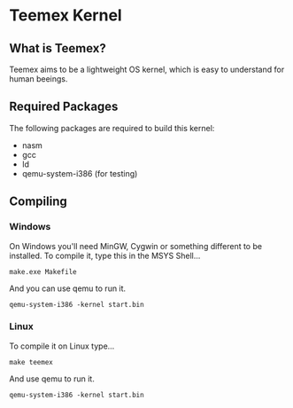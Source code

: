 # Teemex Kernel

## What is Teemex?
Teemex aims to be a lightweight OS kernel, which is easy to understand for human beeings. 

## Required Packages
The following packages are required to build this kernel:
- nasm
- gcc
- ld
- qemu-system-i386 (for testing)

## Compiling

### Windows
On Windows you'll need MinGW, Cygwin or something different to be installed.
To compile it, type this in the MSYS Shell...
```
make.exe Makefile
```

And you can use qemu to run it.
```
qemu-system-i386 -kernel start.bin
```

### Linux
To compile it on Linux type...
```
make teemex
```

And use qemu to run it.
```
qemu-system-i386 -kernel start.bin
```
